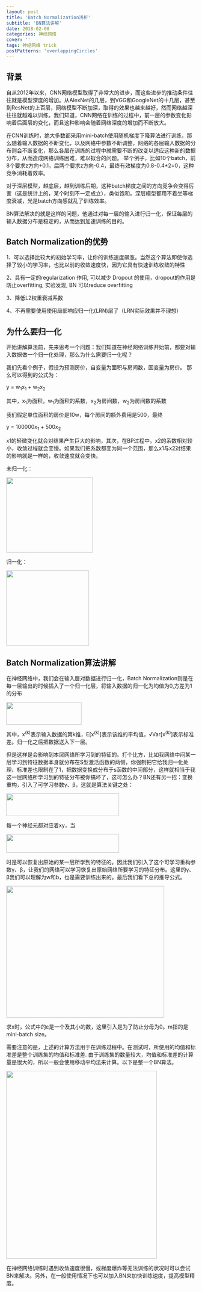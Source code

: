 ```yaml
---
layout: post
title: 'Batch Normalization浅析'
subtitle: 'BN算法讲解'
date: 2018-02-08
categories: 神经网络
cover: ''
tags: 神经网络 trick
postPatterns: 'overlappingCircles'
---
```



## 背景

自从2012年以来，CNN网络模型取得了非常大的进步，而这些进步的推动条件往往就是模型深度的增加。从AlexNet的几层，到VGG和GoogleNet的十几层，甚至到ResNet的上百层，网络模型不断加深，取得的效果也越来越好，然而网络越深往往就越难以训练。我们知道，CNN网络在训练的过程中，前一层的参数变化影响着后面层的变化，而且这种影响会随着网络深度的增加而不断放大。

在CNN训练时，绝大多数都采用mini-batch使用随机梯度下降算法进行训练，那么随着输入数据的不断变化，以及网络中参数不断调整，网络的各层输入数据的分布则会不断变化，那么各层在训练的过程中就需要不断的改变以适应这种新的数据分布，从而造成网络训练困难，难以拟合的问题。 举个例子，比如10个batch，前8个要求z方向+0.1，后两个要求z方向-0.4，最终有效梯度为0.8-0.4*2=0，这种竞争消耗着效率。

对于深层模型，越底层，越到训练后期，这种batch梯度之间的方向竞争会变得厉害（这是统计上的，某个时刻不一定成立），类似饱和。深层模型都用不着坐等梯度衰减，光是batch方向感就乱了训练效率。

BN算法解决的就是这样的问题，他通过对每一层的输入进行归一化，保证每层的输入数据分布是稳定的，从而达到加速训练的目的。

## Batch Normalization的优势

1、可以选择比较大的初始学习率，让你的训练速度飙涨。当然这个算法即使你选择了较小的学习率，也比以前的收敛速度快，因为它具有快速训练收敛的特性

2、具有一定的regularization 作用, 可以减少 Dropout 的使用，dropout的作用是防止overfitting, 实验发现, BN 可以reduce overfitting

3、降低L2权重衰减系数

4、不再需要使用使用局部响应归一化(LRN)层了（LRN实际效果并不理想）

## 为什么要归一化
开始讲解算法前，先来思考一个问题：我们知道在神经网络训练开始前，都要对输入数据做一个归一化处理，那么为什么需要归一化呢？

我们先看个例子，假设为预测房价，自变量为面积与房间数，因变量为房价。
那么可以得到的公式为：

y = w<sub>1</sub>x<sub>1</sub> + w<sub>2</sub>x<sub>2</sub>

其中，x<sub>1</sub>为面积，w<sub>1</sub>为面积的系数，x<sub>2</sub>为房间数，w<sub>2</sub>为房间数的系数

我们假定单位面积的房价是10w，每个房间的额外费用是500，最终

y = 100000x<sub>1</sub> + 500x<sub>2</sub>

x1的轻微变化就会对结果产生巨大的影响，其次，在BP过程中，x2的系数相对较小，收敛过程就会变慢。如果我们把系数都变为同一个范围，那么x1与x2对结果的影响就是一样的，收敛速度就会变快。

未归一化：

<img src="https://raw.githubusercontent.com/terrifyzhao/terrifyzhao.github.io/master/assets/img/2018-02-08-Batch%20Normalization%E6%B5%85%E6%9E%90/normalization1.jpg" width = "230" height="200"/>

归一化：

<img src="https://raw.githubusercontent.com/terrifyzhao/terrifyzhao.github.io/master/assets/img/2018-02-08-Batch%20Normalization%E6%B5%85%E6%9E%90/normalization2.jpg" width="220" height="200"/>

## Batch Normalization算法讲解
在神经网络中，我们会在输入层对数据进行归一化，Batch Normalization则是在每一层输出的时候插入了一个归一化层，将输入数据的归一化为均值为0,方差为1的分布

<img src="https://raw.githubusercontent.com/terrifyzhao/terrifyzhao.github.io/master/assets/img/2018-02-08-Batch%20Normalization%E6%B5%85%E6%9E%90/bn1.jpg" width="200" height="60"/>

其中，x<sup>(k)</sup>表示输入数据的第k维，E[x<sup>(k)</sup>]表示该维的平均值，&radic;Var[x<sup>(k)</sup>]表示标准差。归一化之后把数据送入下一层。

但是这样是会影响到本层网络所学习到的特征的。打个比方，比如我网络中间某一层学习到特征数据本身就分布在S型激活函数的两侧，你强制把它给我归一化处理、标准差也限制在了1，把数据变换成分布于s函数的中间部分，这样就相当于我这一层网络所学习到的特征分布被你搞坏了，这可怎么办？BN还有另一招：变换重构，引入了可学习参数γ、β，这就是算法关键之处：

<img src="https://raw.githubusercontent.com/terrifyzhao/terrifyzhao.github.io/master/assets/img/2018-02-08-Batch%20Normalization%E6%B5%85%E6%9E%90/bn2.jpg" width="300" height="60"/>

每一个神经元都对应着xy，当

<img src="https://raw.githubusercontent.com/terrifyzhao/terrifyzhao.github.io/master/assets/img/2018-02-08-Batch%20Normalization%E6%B5%85%E6%9E%90/bn3.jpg" width="300" height="50"/>

时是可以恢复出原始的某一层所学到的特征的。因此我们引入了这个可学习重构参数γ、β，让我们的网络可以学习恢复出原始网络所要学习的特征分布。这里的γ、β我们可以理解为w和b，也是需要训练出来的。最后我们看下总的推导公式。

<img src="https://raw.githubusercontent.com/terrifyzhao/terrifyzhao.github.io/master/assets/img/2018-02-08-Batch%20Normalization%E6%B5%85%E6%9E%90/batch_normalization_cover.jpg" width="420" height="350"/>

求x时，公式中的ε是一个及其小的数，这里引入是为了防止分母为0。m指的是mini-batch size。

需要注意的是，上述的计算方法用于在训练过程中。在测试时，所使用的均值和标准差是整个训练集的均值和标准差. 由于训练集的数量较大，均值和标准差的计算量是很大的，所以一般会使用移动平均法来计算。以下是整一个BN算法。

<img src="https://raw.githubusercontent.com/terrifyzhao/terrifyzhao.github.io/master/assets/img/2018-02-08-Batch%20Normalization%E6%B5%85%E6%9E%90/bn4.jpg" width="400" height="500"/>

在神经网络训练时遇到收敛速度很慢，或梯度爆炸等无法训练的状况时可以尝试BN来解决。另外，在一般使用情况下也可以加入BN来加快训练速度，提高模型精度。



